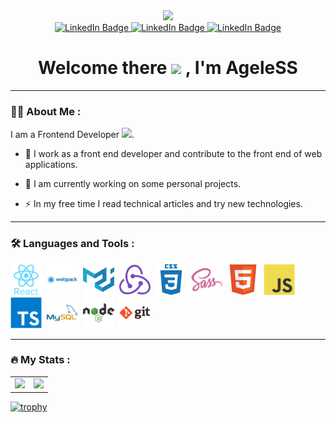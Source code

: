 <div id="header" align="center">
  <img  src="https://media.giphy.com/media/KzWAhzWD3HrJyAcLEM/giphy.gif" width="450px"/>
</div>
<div id="badges" align="center">
  <a href="https://t.me/neAgeleSS" target="_blank">
    <img src="https://img.shields.io/badge/telegram-white?logo=telegram&style=for-the-badge" alt="LinkedIn Badge"/>
  </a>
  <a href="https://discordapp.com/users/627364508318302208/" target="_blank">
    <img src="https://img.shields.io/badge/discord-white?logo=discord&style=for-the-badge" alt="LinkedIn Badge"/>
  </a>
  <a href="https://steamcommunity.com/id/Agele1/" target="_blank">
    <img src="https://img.shields.io/badge/steam-white?logo=steam&logoColor=blue&style=for-the-badge" alt="LinkedIn Badge"/>
  </a>
</div>
<h1 align="center">
  Welcome there
  <img src="https://media.giphy.com/media/hvRJCLFzcasrR4ia7z/giphy.gif" width="30px"/> , 
  I'm AgeleSS
</h1>

 ---

### :woman_technologist: About Me :   

I am a Frontend Developer <img src="https://media.giphy.com/media/WUlplcMpOCEmTGBtBW/giphy.gif" width="30">.

        
- :telescope: I work as a front end developer and contribute to the front end of web applications.

- :seedling: I am currently working on some personal projects.

- :zap: In my free time I read technical articles and try new technologies.

 ---

### :hammer_and_wrench: Languages and Tools :   
<div>
  <img src="https://github.com/devicons/devicon/blob/master/icons/react/react-original-wordmark.svg" title="React" alt="React" width="50" height="50"/>&nbsp;
  <img src="https://github.com/devicons/devicon/blob/master/icons/webpack/webpack-original-wordmark.svg" title="React" alt="React" width="50" height="50"/>&nbsp;
  <img src="https://github.com/devicons/devicon/blob/master/icons/materialui/materialui-original.svg" title="Material UI" alt="Material UI" width="50" height="50"/>&nbsp;
  <img src="https://github.com/devicons/devicon/blob/master/icons/redux/redux-original.svg" title="Redux" alt="Redux " width="50" height="50"/>&nbsp;
  <img src="https://github.com/devicons/devicon/blob/master/icons/css3/css3-plain-wordmark.svg"  title="CSS3" alt="CSS" width="50" height="50"/>&nbsp;
  <img src="https://github.com/devicons/devicon/blob/master/icons/sass/sass-original.svg"  title="CSS3" alt="CSS" width="50" height="50"/>&nbsp;
  <img src="https://github.com/devicons/devicon/blob/master/icons/html5/html5-original.svg" title="HTML5" alt="HTML" width="50" height="50"/>&nbsp;
  <img src="https://github.com/devicons/devicon/blob/master/icons/javascript/javascript-original.svg" title="JavaScript" alt="JavaScript" width="50" height="50"/>&nbsp;
  <img src="https://github.com/devicons/devicon/blob/master/icons/typescript/typescript-original.svg" title="JavaScript" alt="JavaScript" width="50" height="50"/>&nbsp;
  <img src="https://github.com/devicons/devicon/blob/master/icons/mysql/mysql-original-wordmark.svg" title="MySQL"  alt="MySQL" width="50" height="50"/>&nbsp;
  <img src="https://github.com/devicons/devicon/blob/master/icons/nodejs/nodejs-original-wordmark.svg" title="NodeJS" alt="NodeJS" width="50" height="50"/>&nbsp;
  <img src="https://github.com/devicons/devicon/blob/master/icons/git/git-original-wordmark.svg" title="Git" **alt="Git" width="50" height="50"/>
</div>

---

### :fire: My Stats :

<table cellpadding="0">
  <tr style="padding: 0">
    <!-- GitHub Stats Card -->  
    <td valign="top"><img height="200" src="https://streak-stats.demolab.com?user=Age1eSS-create%20&theme=radical"/></td>
    <!-- GitHub Top Language Card -->
    <td valign="top"><img height="200" src="https://github-readme-stats.vercel.app/api/top-langs/?username=Age1eSS-create&langs_count=6&layout=compact&theme=radical&hide_border=true&hide=HTML&custom_title=Top%20Languages"/></td>
  </tr>
</table>

[![trophy](https://github-profile-trophy.vercel.app/?username=Age1eSS-create&theme=radical&rank=S,A,AA,C)](https://github.com/ryo-ma/github-profile-trophy)

    



    
